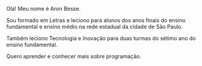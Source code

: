 Olá! Meu nome é Aron Besse.

Sou formado em Letras e leciono para alunos dos anos finais do ensino fundamental e ensino médio na rede estadual da cidade de São Paulo.

Também leciono Tecnologia e Inovação para duas turmas do sétimo ano do ensino fundamental.

Quero aprender e conhecer mais sobre programação.

<!---
ProfessorAronBesse/ProfessorAronBesse is a ✨ special ✨ repository because its `README.md` (this file) appears on your GitHub profile.
You can click the Preview link to take a look at your changes.
--->
